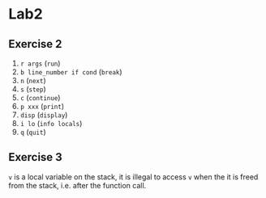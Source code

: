 # Lab2

## Exercise 2

1. `r args` (`run`)
2. `b line_number if cond` (`break`)
3. `n` (`next`)
4. `s` (`step`)
5. `c` (`continue`)
6. `p xxx` (`print`)
7. `disp` (`display`)
8. `i lo` (`info locals`)
9. `q` (`quit`)

## Exercise 3

`v` is a local variable on the stack, it is illegal to access `v` when the it is freed from the stack, i.e. after the function call.
